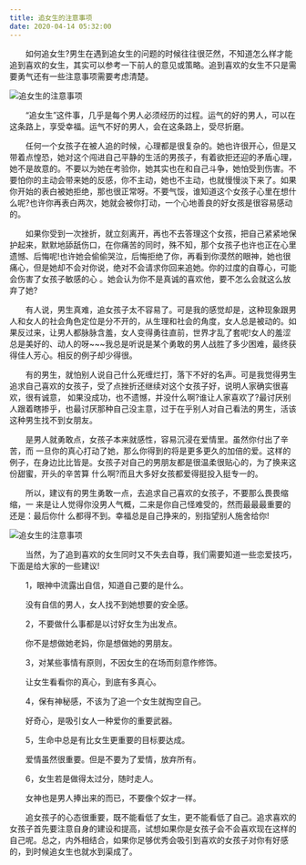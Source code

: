 ```yaml
---
title: 追女生的注意事项
date: 2020-04-14 05:32:00
---
```




　　如何追女生?男生在遇到追女生的问题的时候往往很茫然，不知道怎么样才能追到喜欢的女生，其实可以参考一下前人的意见或策略。追到喜欢的女生不只是需要勇气还有一些注意事项需要考虑清楚。

![追女生的注意事项](/img/127805b17d6ebc2d9ce33580c1935573.jpg)

　　“追女生”这件事，几乎是每个男人必须经历的过程。运气的好的男人，可以在这条路上，享受幸福。运气不好的男人，会在这条路上，受尽折磨。

　　任何一个女孩子在被人追的时候，心理都是很复杂的。她也许很开心，但是又带着点惶恐，她对这个闯进自己平静的生活的男孩子，有着欲拒还迎的矛盾心理，她不是故意的。不要以为她在考验你，她其实也在和自己斗争，她怕受到伤害。不要怕你的主动会带来她的反感，你不主动，她也不主动，也就慢慢淡下来了。如果你开始的表白被她拒绝，那也很正常呀。不要气馁，谁知道这个女孩子心里在想什么呢?也许你再表白两次，她就会被你打动，一个心地善良的好女孩是很容易感动的。

　　如果你受到一次挫折，就立刻离开，再也不去答理这个女孩，把自己紧紧地保护起来，默默地舔舐伤口，在你痛苦的同时，殊不知，那个女孩子也许也正在心里遗憾、后悔呢!也许她会偷偷哭泣，后悔拒绝了你，再看到你漠然的眼神，她也很痛心，但是她却不会对你说，绝对不会请求你回来追她。你的过度的自尊心，可能会伤害了女孩子敏感的心 。她会认为你不是真诚的喜欢他，要不怎么会就这么放弃了她?

　　有人说，男生真难，追女孩子太不容易了。可是我的感觉却是，这种现象跟男人和女人的社会角色定位是分不开的，从生理和社会的角度，女人总是被动的。如果反过来，让男人都脉脉含羞，女人变得勇往直前，世界才乱了套呢!女人的羞涩总是美好的、动人的呀~~~我总是听说是某个勇敢的男人战胜了多少困难，最终获得佳人芳心。相反的例子却少得很。

　　有的男生，就怕别人说自己什么死缠烂打，落下不好的名声。可是我觉得男生追求自己喜欢的女孩子，受了点挫折还继续对这个女孩子好，说明人家确实很喜欢，很有诚意， 如果没成功，也不遗憾，并没什么啊?谁让人家喜欢了?最讨厌别人跟着瞎掺乎，也最讨厌那种自己没主意，过于在乎别人对自己看法的男生，活该这种男生找不到女朋友。

　　是男人就勇敢点，女孩子本来就感性，容易沉浸在爱情里。虽然你付出了辛苦，而 一旦你的真心打动了她，那么你得到的将是更多更久的加倍的爱。这样的例子，在身边比比皆是。女孩子对自己的男朋友都是很温柔很贴心的，为了换来这份甜蜜，开头的辛苦算 什么啊?而且大多好女孩都爱得挺投入挺专一的。

　　所以，建议有的男生勇敢一点，去追求自己喜欢的女孩子，不要那么畏畏缩缩，一 来是让人觉得你没男人气概，二来是你自己怪难受的，然而最最最重要的还是：最后你什 么都得不到。幸福总是自己挣来的，别指望别人施舍给你!

![追女生的注意事项](/img/bc19e549275df5b9473b5fa11cee2d70.jpg)

　　当然，为了追到喜欢的女生同时又不失去自尊，我们需要知道一些恋爱技巧，下面是给大家的一些建议!

　　1，眼神中流露出自信，知道自己要的是什么。

　　没有自信的男人，女人找不到她想要的安全感。

　　2，不要做什么事都是以讨好女生为出发点。

　　你不是想做她老妈，你是想做她的男朋友。

　　3，对某些事情有原则，不因女生的在场而刻意作修饰。

　　让女生看看你的真心，到底有多真心。

　　4，保有神秘感，不该为了追一个女生就掏空自己。

　　好奇心，是吸引女人一种爱你的重要武器。

　　5，生命中总是有比女生更重要的目标要达成。

　　爱情虽然很重要。但是不要为了爱情，放弃所有。

　　6，女生若是做得太过分，随时走人。

　　女神也是男人捧出来的而已，不要像个奴才一样。

　　追女孩子的心态很重要，既不能看低了女生，更不能看低了自己。追求喜欢的女孩子首先要注意自身的建设和提高，试想如果你是女孩子会不会喜欢现在这样的自己呢。总之，内外相结合，如果你足够优秀会吸引到喜欢的女孩子对你有好感的，到时候追女生也就水到渠成了。